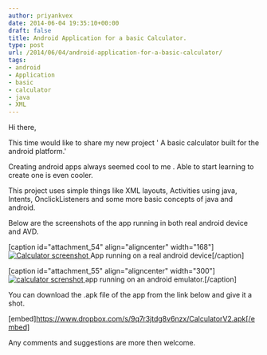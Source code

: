 ```yaml
---
author: priyankvex
date: 2014-06-04 19:35:10+00:00
draft: false
title: Android Application for a basic Calculator.
type: post
url: /2014/06/04/android-application-for-a-basic-calculator/
tags:
- android
- Application
- basic
- calculator
- java
- XML
---
```


Hi there,

This time would like to share my new project ' A basic calculator built for the android platform.'

Creating android apps always seemed cool to me . Able to start	learning  to create one is even cooler.

This project uses simple things like XML layouts, Activities using java, Intents, OnclickListeners and some more basic concepts of java and android.

Below are the screenshots of the app running in both real android device and AVD.

[caption id="attachment_54" align="aligncenter" width="168"][![Calculator screenshot](http://priyankvex.files.wordpress.com/2014/06/cal1.png?w=168)
](https://priyankvex.files.wordpress.com/2014/06/cal1.png) App running on a real android device[/caption]



[caption id="attachment_55" align="aligncenter" width="300"][![calculator screnshot](http://priyankvex.files.wordpress.com/2014/06/cal2.png?w=300)
](https://priyankvex.files.wordpress.com/2014/06/cal2.png) app running on an android emulator.[/caption]



You can download the .apk file of the app from the link below and give it a shot.

[embed]https://www.dropbox.com/s/9q7r3jtdg8v6nzx/CalculatorV2.apk[/embed]

Any comments and suggestions are more then welcome.
